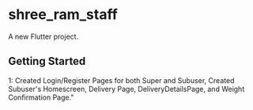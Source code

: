# shree_ram_staff

A new Flutter project.

## Getting Started

1: Created Login/Register Pages for both Super and Subuser, Created Subuser's Homescreen, Delivery Page, DeliveryDetailsPage, and Weight Confirmation Page."